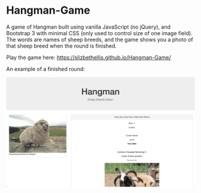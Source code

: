 # Hangman-Game
A game of Hangman built using vanilla JavaScript (no jQuery), and Bootstrap 3 with minimal CSS (only used to control size of one image field). The words are names of sheep breeds, and the game shows you a photo of that sheep breed when the round is finished.

Play the game here: https://slizbethellis.github.io/Hangman-Game/

An example of a finished round:

![Sheep Hangman](/sheep-hangman.png?raw=true)
